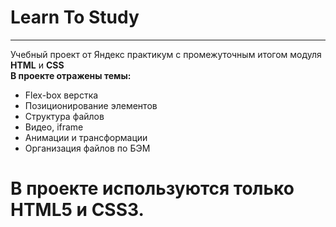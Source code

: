 # Learn To Study
--------------------
Учебный проект от Яндекс практикум с промежуточным итогом модуля **HTML** и **CSS**  
**В проекте отражены темы:**
* Flex-box верстка
* Позиционирование элементов
* Структура файлов
* Видео, iframe
* Анимации и трансформации
* Организация файлов по БЭМ
  
# В проекте используются только HTML5 и CSS3.

